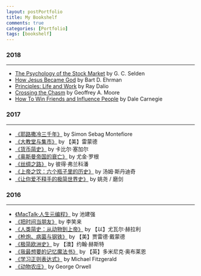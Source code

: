 ```yaml
---
layout: postPortfolio
title: My Bookshelf
comments: true
categories: [Portfolio]
tags: [bookshelf]
---  
```


### 2018
-------------

* [The Psychology of the Stock Market](https://www.amazon.com/gp/product/B001C4PTUY/ref=oh_aui_d_detailpage_o02_?ie=UTF8&psc=1) by G. C. Selden    
* [How Jesus Became God](https://www.amazon.com/gp/product/B00DB39V2Q/ref=oh_aui_d_detailpage_o01_?ie=UTF8&psc=1) by Bart D. Ehrman       
* [Principles: Life and Work](https://www.amazon.com/gp/product/B071CTK28D/ref=oh_aui_d_detailpage_o00_?ie=UTF8&psc=1) by Ray Dalio    
* [Crossing the Chasm](https://www.scribd.com/book/197209100/Crossing-the-Chasm-3rd-Edition-Marketing-and-Selling-Disruptive-Products-to-Mainstream-Customers) by Geoffrey A. Moore       
* [How To Win Friends and Influence People](https://www.scribd.com/book/224349281/How-To-Win-Friends-and-Influence-People) by Dale Carnegie            


### 2017
-------------

* [《耶路撒冷三千年》](https://book.douban.com/subject/22638869/) by Simon Sebag Montefiore  
* [《大教堂与集市》](https://book.douban.com/subject/25881855/) by 【美】雷蒙德
* [《货币简史》](https://book.douban.com/subject/26772766/) by 卡比尔·塞加尔
* [《奥斯曼帝国的衰亡》](https://book.douban.com/subject/26869694/) by 尤金·罗根
* [《丝绸之路》](https://book.douban.com/subject/26853835/) by 彼得·弗兰科潘 
* [《上帝之饮：六个瓶子里的历史》](https://book.douban.com/subject/26827323/) by 汤姆·斯丹迪奇 
* [《让你爱不释手的极简世界史》](https://book.douban.com/subject/26808901/) by 姚尧 / 磨剑


### 2016
-------------

* [《MacTalk·人生元编程》](https://www.amazon.cn/dp/B00ID5UV30) by 池建强
* [《把时间当朋友》](http://zhibimo.com/books/xiaolai/ba-shi-jian-dang-zuo-peng-you/) by 李笑来
* [《人类简史：从动物到上帝》](https://book.douban.com/subject/25985021/) by 【以】尤瓦尔·赫拉利
* [《枪炮、病菌与钢铁》](https://book.douban.com/subject/1813841/) by 【美】贾雷德·戴蒙德
* [《极简欧洲史》](https://book.douban.com/subject/5366248/) by 【澳】约翰·赫斯特
* [《我最想要的记忆魔法书》](https://book.douban.com/subject/6710983/) by 【英】多米尼克·奥布莱恩
* [《学习正则表达式》](https://book.douban.com/subject/22601258/) by Michael Fitzgerald
* [《动物农庄》](https://book.douban.com/subject/1003419/) by George Orwell
